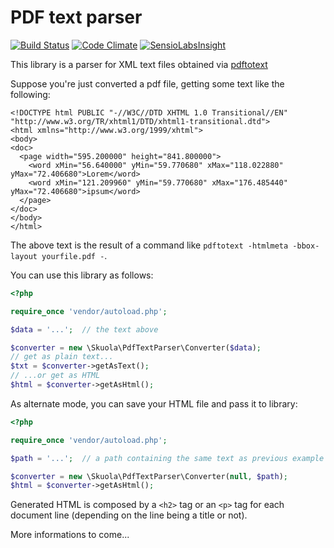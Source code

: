 PDF text parser
===============

[![Build Status](https://travis-ci.org/skuola/pdf-text-parser.png?branch=master)](https://travis-ci.org/skuola/pdf-text-parser)
[![Code Climate](https://codeclimate.com/github/skuola/pdf-text-parser/badges/gpa.svg)](https://codeclimate.com/github/skuola/pdf-text-parser)
[![SensioLabsInsight](https://insight.sensiolabs.com/projects/5409d200-2a71-4486-824d-f890791308ea/mini.png)](https://insight.sensiolabs.com/projects/5409d200-2a71-4486-824d-f890791308ea)

This library is a parser for XML text files obtained via [pdftotext](https://en.wikipedia.org/wiki/Pdftotext)

Suppose you're just converted a pdf file, getting some text like the following:

```
<!DOCTYPE html PUBLIC "-//W3C//DTD XHTML 1.0 Transitional//EN" "http://www.w3.org/TR/xhtml1/DTD/xhtml1-transitional.dtd">
<html xmlns="http://www.w3.org/1999/xhtml">
<body>
<doc>
  <page width="595.200000" height="841.800000">
    <word xMin="56.640000" yMin="59.770680" xMax="118.022880" yMax="72.406680">Lorem</word>
    <word xMin="121.209960" yMin="59.770680" xMax="176.485440" yMax="72.406680">ipsum</word>
  </page>
</doc>
</body>
</html>
```

The above text is the result of a command like `pdftotext -htmlmeta -bbox-layout yourfile.pdf -`.

You can use this library as follows:

```php
<?php

require_once 'vendor/autoload.php';

$data = '...';  // the text above

$converter = new \Skuola\PdfTextParser\Converter($data);
// get as plain text...
$txt = $converter->getAsText();
// ...or get as HTML
$html = $converter->getAsHtml();
```

As alternate mode, you can save your HTML file and pass it to library:

```php
<?php

require_once 'vendor/autoload.php';

$path = '...';  // a path containing the same text as previous example

$converter = new \Skuola\PdfTextParser\Converter(null, $path);
$html = $converter->getAsHtml();
```

Generated HTML is composed by a `<h2>` tag or an `<p>` tag  for each
document line (depending on the line being a title or not).

More informations to come...
